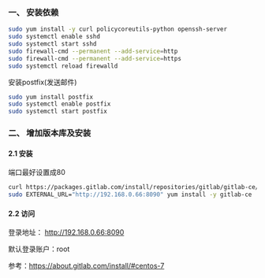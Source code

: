 ### 一、 安装依赖

```bash
sudo yum install -y curl policycoreutils-python openssh-server
sudo systemctl enable sshd
sudo systemctl start sshd
sudo firewall-cmd --permanent --add-service=http
sudo firewall-cmd --permanent --add-service=https
sudo systemctl reload firewalld
```



安装postfix(发送邮件)

```bash
sudo yum install postfix
sudo systemctl enable postfix
sudo systemctl start postfix
```



### 二、 增加版本库及安装

#### 2.1 安装

端口最好设置成80

```bash
curl https://packages.gitlab.com/install/repositories/gitlab/gitlab-ce/script.rpm.sh | sudo bash
sudo EXTERNAL_URL="http://192.168.0.66:8090" yum install -y gitlab-ce
```



#### 2.2 访问

登录地址： http://192.168.0.66:8090

默认登录账户：root





参考：https://about.gitlab.com/install/#centos-7